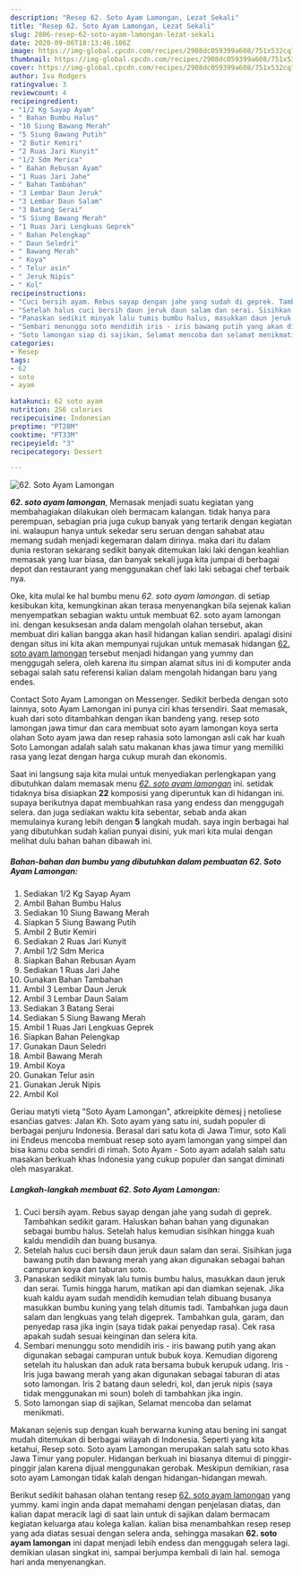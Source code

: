 ```yaml
---
description: "Resep 62. Soto Ayam Lamongan, Lezat Sekali"
title: "Resep 62. Soto Ayam Lamongan, Lezat Sekali"
slug: 2806-resep-62-soto-ayam-lamongan-lezat-sekali
date: 2020-09-06T18:13:46.106Z
image: https://img-global.cpcdn.com/recipes/2908dc059399a608/751x532cq70/62-soto-ayam-lamongan-foto-resep-utama.jpg
thumbnail: https://img-global.cpcdn.com/recipes/2908dc059399a608/751x532cq70/62-soto-ayam-lamongan-foto-resep-utama.jpg
cover: https://img-global.cpcdn.com/recipes/2908dc059399a608/751x532cq70/62-soto-ayam-lamongan-foto-resep-utama.jpg
author: Iva Rodgers
ratingvalue: 3
reviewcount: 4
recipeingredient:
- "1/2 Kg Sayap Ayam"
- " Bahan Bumbu Halus"
- "10 Siung Bawang Merah"
- "5 Siung Bawang Putih"
- "2 Butir Kemiri"
- "2 Ruas Jari Kunyit"
- "1/2 Sdm Merica"
- " Bahan Rebusan Ayam"
- "1 Ruas Jari Jahe"
- " Bahan Tambahan"
- "3 Lembar Daun Jeruk"
- "3 Lembar Daun Salam"
- "3 Batang Serai"
- "5 Siung Bawang Merah"
- "1 Ruas Jari Lengkuas Geprek"
- " Bahan Pelengkap"
- " Daun Seledri"
- " Bawang Merah"
- " Koya"
- " Telur asin"
- " Jeruk Nipis"
- " Kol"
recipeinstructions:
- "Cuci bersih ayam. Rebus sayap dengan jahe yang sudah di geprek. Tambahkan sedikit garam. Haluskan bahan bahan yang digunakan sebagai bumbu halus. Setelah halus kemudian sisihkan hingga kuah kaldu mendidih dan buang busanya."
- "Setelah halus cuci bersih daun jeruk daun salam dan serai. Sisihkan juga bawang putih dan bawang merah yang akan digunakan sebagai bahan campuran koya dan taburan soto."
- "Panaskan sedikit minyak lalu tumis bumbu halus, masukkan daun jeruk dan serai. Tumis hingga harum, matikan api dan diamkan sejenak. Jika kuah kaldu ayam sudah mendidih kemudian telah dibuang busanya masukkan bumbu kuning yang telah ditumis tadi. Tambahkan juga daun salam dan lengkuas yang telah digeprek. Tambahkan gula, garam, dan penyedap rasa jika ingin (saya tidak pakai penyedap rasa). Cek rasa apakah sudah sesuai keinginan dan selera kita."
- "Sembari menunggu soto mendidih iris - iris bawang putih yang akan digunakan sebagai campuran untuk bubuk koya. Kemudian digoreng setelah itu haluskan dan aduk rata bersama bubuk kerupuk udang. Iris - Iris juga bawang merah yang akan digunakan sebagai taburan di atas soto lamongan. Iris 2 batang daun seledri, kol, dan jeruk nipis (saya tidak menggunakan mi soun) boleh di tambahkan jika ingin."
- "Soto lamongan siap di sajikan, Selamat mencoba dan selamat menikmati."
categories:
- Resep
tags:
- 62
- soto
- ayam

katakunci: 62 soto ayam 
nutrition: 256 calories
recipecuisine: Indonesian
preptime: "PT28M"
cooktime: "PT33M"
recipeyield: "3"
recipecategory: Dessert

---
```



![62. Soto Ayam Lamongan](https://img-global.cpcdn.com/recipes/2908dc059399a608/751x532cq70/62-soto-ayam-lamongan-foto-resep-utama.jpg)

<b><i>62. soto ayam lamongan</i></b>, Memasak menjadi suatu kegiatan yang membahagiakan dilakukan oleh bermacam kalangan. tidak hanya para perempuan, sebagian pria juga cukup banyak yang tertarik dengan kegiatan ini. walaupun hanya untuk sekedar seru seruan dengan sahabat atau memang sudah menjadi kegemaran dalam dirinya. maka dari itu dalam dunia restoran sekarang sedikit banyak ditemukan laki laki dengan keahlian memasak yang luar biasa, dan banyak sekali juga kita jumpai di berbagai depot dan restaurant yang menggunakan chef laki laki sebagai chef terbaik nya.

Oke, kita mulai ke hal bumbu menu <i>62. soto ayam lamongan</i>. di setiap kesibukan kita, kemungkinan akan terasa menyenangkan bila sejenak kalian menyempatkan sebagian waktu untuk membuat 62. soto ayam lamongan ini. dengan kesuksesan anda dalam mengolah olahan tersebut, akan membuat diri kalian bangga akan hasil hidangan kalian sendiri. apalagi disini dengan situs ini kita akan mempunyai rujukan untuk memasak hidangan <u>62. soto ayam lamongan</u> tersebut menjadi hidangan yang yummy dan menggugah selera, oleh karena itu simpan alamat situs ini di komputer anda sebagai salah satu referensi kalian dalam mengolah hidangan baru yang endes.

Contact Soto Ayam Lamongan on Messenger. Sedikit berbeda dengan soto lainnya, soto Ayam Lamongan ini punya ciri khas tersendiri. Saat memasak, kuah dari soto ditambahkan dengan ikan bandeng yang. resep soto lamongan jawa timur dan cara membuat soto ayam lamongan koya serta olahan Soto ayam jawa dan resep rahasia soto lamongan asli cak har kuah Soto Lamongan adalah salah satu makanan khas jawa timur yang memiliki rasa yang lezat dengan harga cukup murah dan ekonomis.


Saat ini langsung saja kita mulai untuk menyediakan perlengkapan yang dibutuhkan dalam memasak menu <u><i>62. soto ayam lamongan</i></u> ini. setidak tidaknya bisa disiapkan <b>22</b> komposisi yang diperuntuk kan di hidangan ini. supaya berikutnya dapat membuahkan rasa yang endess dan menggugah selera. dan juga sediakan waktu kita sebentar, sebab anda akan memulainya kurang lebih dengan <b>5</b> langkah mudah. saya ingin berbagai hal yang dibutuhkan sudah kalian punyai disini, yuk mari kita mulai dengan melihat dulu bahan bahan dibawah ini.

<!--inarticleads1-->

##### Bahan-bahan dan bumbu yang dibutuhkan dalam pembuatan 62. Soto Ayam Lamongan:

1. Sediakan 1/2 Kg Sayap Ayam
1. Ambil  Bahan Bumbu Halus
1. Sediakan 10 Siung Bawang Merah
1. Siapkan 5 Siung Bawang Putih
1. Ambil 2 Butir Kemiri
1. Sediakan 2 Ruas Jari Kunyit
1. Ambil 1/2 Sdm Merica
1. Siapkan  Bahan Rebusan Ayam
1. Sediakan 1 Ruas Jari Jahe
1. Gunakan  Bahan Tambahan
1. Ambil 3 Lembar Daun Jeruk
1. Ambil 3 Lembar Daun Salam
1. Sediakan 3 Batang Serai
1. Sediakan 5 Siung Bawang Merah
1. Ambil 1 Ruas Jari Lengkuas Geprek
1. Siapkan  Bahan Pelengkap
1. Gunakan  Daun Seledri
1. Ambil  Bawang Merah
1. Ambil  Koya
1. Gunakan  Telur asin
1. Gunakan  Jeruk Nipis
1. Ambil  Kol


Geriau matyti vietą &#34;Soto Ayam Lamongan&#34;, atkreipkite dėmesį į netoliese esančias gatves: Jalan Kh. Soto ayam yang satu ini, sudah populer di berbagai penjuru Indonesia. Berasal dari satu kota di Jawa Timur, soto Kali ini Endeus mencoba membuat resep soto ayam lamongan yang simpel dan bisa kamu coba sendiri di rimah. Soto Ayam - Soto ayam adalah salah satu masakan berkuah khas Indonesia yang cukup populer dan sangat diminati oleh masyarakat. 

<!--inarticleads2-->

##### Langkah-langkah membuat 62. Soto Ayam Lamongan:

1. Cuci bersih ayam. Rebus sayap dengan jahe yang sudah di geprek. Tambahkan sedikit garam. Haluskan bahan bahan yang digunakan sebagai bumbu halus. Setelah halus kemudian sisihkan hingga kuah kaldu mendidih dan buang busanya.
1. Setelah halus cuci bersih daun jeruk daun salam dan serai. Sisihkan juga bawang putih dan bawang merah yang akan digunakan sebagai bahan campuran koya dan taburan soto.
1. Panaskan sedikit minyak lalu tumis bumbu halus, masukkan daun jeruk dan serai. Tumis hingga harum, matikan api dan diamkan sejenak. Jika kuah kaldu ayam sudah mendidih kemudian telah dibuang busanya masukkan bumbu kuning yang telah ditumis tadi. Tambahkan juga daun salam dan lengkuas yang telah digeprek. Tambahkan gula, garam, dan penyedap rasa jika ingin (saya tidak pakai penyedap rasa). Cek rasa apakah sudah sesuai keinginan dan selera kita.
1. Sembari menunggu soto mendidih iris - iris bawang putih yang akan digunakan sebagai campuran untuk bubuk koya. Kemudian digoreng setelah itu haluskan dan aduk rata bersama bubuk kerupuk udang. Iris - Iris juga bawang merah yang akan digunakan sebagai taburan di atas soto lamongan. Iris 2 batang daun seledri, kol, dan jeruk nipis (saya tidak menggunakan mi soun) boleh di tambahkan jika ingin.
1. Soto lamongan siap di sajikan, Selamat mencoba dan selamat menikmati.


Makanan sejenis sup dengan kuah berwarna kuning atau bening ini sangat mudah ditemukan di berbagai wilayah di Indonesia. Seperti yang kita ketahui, Resep soto. Soto ayam Lamongan merupakan salah satu soto khas Jawa Timur yang populer. Hidangan berkuah ini biasanya ditemui di pinggir-pinggir jalan karena dijual menggunakan gerobak. Meskipun demikian, rasa soto ayam Lamongan tidak kalah dengan hidangan-hidangan mewah. 

Berikut sedikit bahasan olahan tentang resep <u>62. soto ayam lamongan</u> yang yummy. kami ingin anda dapat memahami dengan penjelasan diatas, dan kalian dapat meracik lagi di saat lain untuk di sajikan dalam bermacam kegiatan keluarga atau kolega kalian. kalian bisa menambahkan resep resep yang ada diatas sesuai dengan selera anda, sehingga masakan <b>62. soto ayam lamongan</b> ini dapat menjadi lebih endess dan menggugah selera lagi. demikian ulasan singkat ini, sampai berjumpa kembali di lain hal. semoga hari anda menyenangkan.
